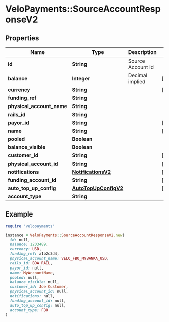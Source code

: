 # VeloPayments::SourceAccountResponseV2

## Properties

| Name | Type | Description | Notes |
| ---- | ---- | ----------- | ----- |
| **id** | **String** | Source Account Id |  |
| **balance** | **Integer** | Decimal implied | [optional] |
| **currency** | **String** |  | [optional] |
| **funding_ref** | **String** |  |  |
| **physical_account_name** | **String** |  |  |
| **rails_id** | **String** |  |  |
| **payor_id** | **String** |  | [optional] |
| **name** | **String** |  | [optional] |
| **pooled** | **Boolean** |  |  |
| **balance_visible** | **Boolean** |  |  |
| **customer_id** | **String** |  | [optional] |
| **physical_account_id** | **String** |  | [optional] |
| **notifications** | [**NotificationsV2**](NotificationsV2.md) |  | [optional] |
| **funding_account_id** | **String** |  | [optional] |
| **auto_top_up_config** | [**AutoTopUpConfigV2**](AutoTopUpConfigV2.md) |  | [optional] |
| **account_type** | **String** |  |  |

## Example

```ruby
require 'velopayments'

instance = VeloPayments::SourceAccountResponseV2.new(
  id: null,
  balance: 1203489,
  currency: USD,
  funding_ref: a1b2c3d4,
  physical_account_name: VELO_FBO_MYBANKA_USD,
  rails_id: BOA_RAIL,
  payor_id: null,
  name: MyAccountName,
  pooled: null,
  balance_visible: null,
  customer_id: Joe Customer,
  physical_account_id: null,
  notifications: null,
  funding_account_id: null,
  auto_top_up_config: null,
  account_type: FBO
)
```

